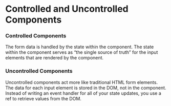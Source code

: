# Controlled and Uncontrolled Components

### Controlled Components

The form data is handled by the state within the component. The state within the component serves as “the single source of truth” for the input elements that are rendered by the component.

### Uncontrolled Components

Uncontrolled components act more like traditional HTML form elements. The data for each input element is stored in the DOM, not in the component. Instead of writing an event handler for all of your state updates, you use a ref to retrieve values from the DOM.
